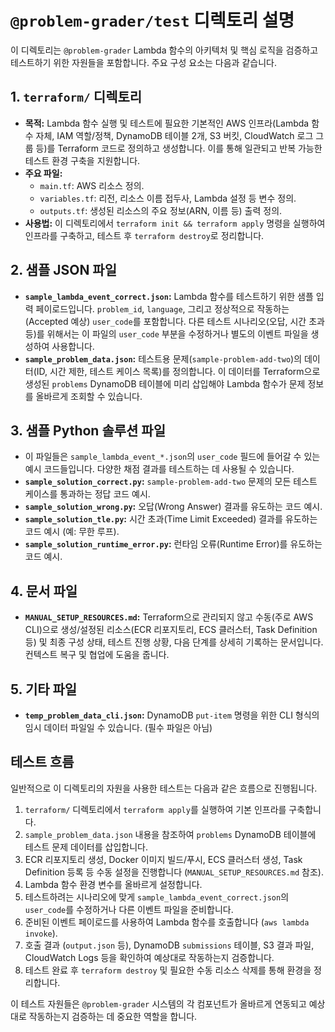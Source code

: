 # `@problem-grader/test` 디렉토리 설명

이 디렉토리는 `@problem-grader` Lambda 함수의 아키텍처 및 핵심 로직을 검증하고 테스트하기 위한 자원들을 포함합니다. 주요 구성 요소는 다음과 같습니다.

## 1. `terraform/` 디렉토리

- **목적:** Lambda 함수 실행 및 테스트에 필요한 기본적인 AWS 인프라(Lambda 함수 자체, IAM 역할/정책, DynamoDB 테이블 2개, S3 버킷, CloudWatch 로그 그룹 등)를 Terraform 코드로 정의하고 생성합니다. 이를 통해 일관되고 반복 가능한 테스트 환경 구축을 지원합니다.
- **주요 파일:**
  - `main.tf`: AWS 리소스 정의.
  - `variables.tf`: 리전, 리소스 이름 접두사, Lambda 설정 등 변수 정의.
  - `outputs.tf`: 생성된 리소스의 주요 정보(ARN, 이름 등) 출력 정의.
- **사용법:** 이 디렉토리에서 `terraform init && terraform apply` 명령을 실행하여 인프라를 구축하고, 테스트 후 `terraform destroy`로 정리합니다.

## 2. 샘플 JSON 파일

- **`sample_lambda_event_correct.json`:** Lambda 함수를 테스트하기 위한 샘플 입력 페이로드입니다. `problem_id`, `language`, 그리고 정상적으로 작동하는 (Accepted 예상) `user_code`를 포함합니다. 다른 테스트 시나리오(오답, 시간 초과 등)를 위해서는 이 파일의 `user_code` 부분을 수정하거나 별도의 이벤트 파일을 생성하여 사용합니다.
- **`sample_problem_data.json`:** 테스트용 문제(`sample-problem-add-two`)의 데이터(ID, 시간 제한, 테스트 케이스 목록)를 정의합니다. 이 데이터를 Terraform으로 생성된 `problems` DynamoDB 테이블에 미리 삽입해야 Lambda 함수가 문제 정보를 올바르게 조회할 수 있습니다.

## 3. 샘플 Python 솔루션 파일

- 이 파일들은 `sample_lambda_event_*.json`의 `user_code` 필드에 들어갈 수 있는 예시 코드들입니다. 다양한 채점 결과를 테스트하는 데 사용될 수 있습니다.
- **`sample_solution_correct.py`:** `sample-problem-add-two` 문제의 모든 테스트 케이스를 통과하는 정답 코드 예시.
- **`sample_solution_wrong.py`:** 오답(Wrong Answer) 결과를 유도하는 코드 예시.
- **`sample_solution_tle.py`:** 시간 초과(Time Limit Exceeded) 결과를 유도하는 코드 예시 (예: 무한 루프).
- **`sample_solution_runtime_error.py`:** 런타임 오류(Runtime Error)를 유도하는 코드 예시.

## 4. 문서 파일

- **`MANUAL_SETUP_RESOURCES.md`:** Terraform으로 관리되지 않고 수동(주로 AWS CLI)으로 생성/설정된 리소스(ECR 리포지토리, ECS 클러스터, Task Definition 등) 및 최종 구성 상태, 테스트 진행 상황, 다음 단계를 상세히 기록하는 문서입니다. 컨텍스트 복구 및 협업에 도움을 줍니다.

## 5. 기타 파일

- **`temp_problem_data_cli.json`:** DynamoDB `put-item` 명령을 위한 CLI 형식의 임시 데이터 파일일 수 있습니다. (필수 파일은 아님)

## 테스트 흐름

일반적으로 이 디렉토리의 자원을 사용한 테스트는 다음과 같은 흐름으로 진행됩니다.

1. `terraform/` 디렉토리에서 `terraform apply`를 실행하여 기본 인프라를 구축합니다.
2. `sample_problem_data.json` 내용을 참조하여 `problems` DynamoDB 테이블에 테스트 문제 데이터를 삽입합니다.
3. ECR 리포지토리 생성, Docker 이미지 빌드/푸시, ECS 클러스터 생성, Task Definition 등록 등 수동 설정을 진행합니다 (`MANUAL_SETUP_RESOURCES.md` 참조).
4. Lambda 함수 환경 변수를 올바르게 설정합니다.
5. 테스트하려는 시나리오에 맞게 `sample_lambda_event_correct.json`의 `user_code`를 수정하거나 다른 이벤트 파일을 준비합니다.
6. 준비된 이벤트 페이로드를 사용하여 Lambda 함수를 호출합니다 (`aws lambda invoke`).
7. 호출 결과 (`output.json` 등), DynamoDB `submissions` 테이블, S3 결과 파일, CloudWatch Logs 등을 확인하여 예상대로 작동하는지 검증합니다.
8. 테스트 완료 후 `terraform destroy` 및 필요한 수동 리소스 삭제를 통해 환경을 정리합니다.

이 테스트 자원들은 `@problem-grader` 시스템의 각 컴포넌트가 올바르게 연동되고 예상대로 작동하는지 검증하는 데 중요한 역할을 합니다.
